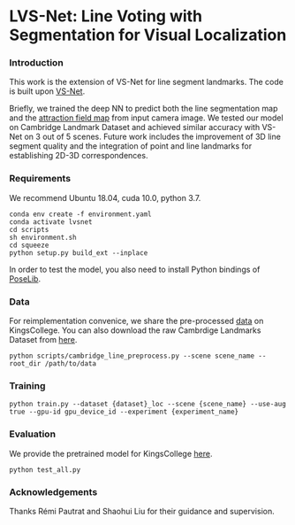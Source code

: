 # LVS-Net: Line Voting with Segmentation for Visual Localization

### Introduction
This work is the extension of VS-Net for line segment landmarks. The code is built upon [VS-Net](https://github.com/zju3dv/VS-Net). 

Briefly, we trained the deep NN to predict both the line segmentation map and the [attraction field map](https://github.com/cherubicXN/afm_cvpr2019) from input camera image. We tested our model on Cambridge Landmark Dataset and achieved similar accuracy with VS-Net on 3 out of 5 scenes. Future work includes the improvement of 3D line segment quality and the integration of point and line landmarks for establishing 2D-3D correspondences.

### Requirements
We recommend Ubuntu 18.04, cuda 10.0, python 3.7.
```
conda env create -f environment.yaml
conda activate lvsnet
cd scripts
sh environment.sh
cd squeeze
python setup.py build_ext --inplace
```
In order to test the model, you also need to install Python bindings of [PoseLib](https://github.com/vlarsson/PoseLib/tree/master/pybind).

### Data
For reimplementation convenice, we share the pre-processed [data](https://drive.google.com/file/d/1DwMvz4yjM9ajMoIaRC8ZDk1SReT8XAlO/view?usp=sharing) on KingsCollege. You can also download the raw Cambrdige Landmarks Dataset from [here](http://mi.eng.cam.ac.uk/projects/relocalisation).
```
python scripts/cambridge_line_preprocess.py --scene scene_name --root_dir /path/to/data
```

### Training
```
python train.py --dataset {dataset}_loc --scene {scene_name} --use-aug true --gpu-id gpu_device_id --experiment {experiment_name}
```

### Evaluation
We provide the pretrained model for KingsCollege [here](https://drive.google.com/file/d/1hcVN9Ed9dCyu5ECUIDur0c6wGnxTzPN1/view?usp=sharing).
```
python test_all.py
```

### Acknowledgements
Thanks Rémi Pautrat and Shaohui Liu for their guidance and supervision.

